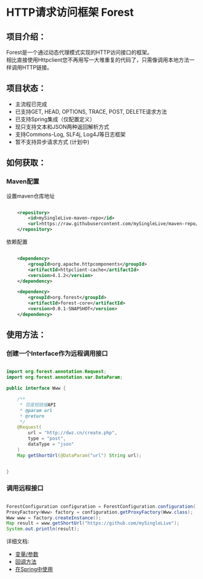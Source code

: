 # HTTP请求访问框架 Forest

项目介绍：
-------------------------------------

Forest是一个通过动态代理模式实现的HTTP访问接口的框架。<br>
相比直接使用Httpclient您不再用写一大堆重复的代码了，只需像调用本地方法一样调用HTTP链接。

项目状态：
-------------------------------------

* 主流程已完成
* 已支持GET, HEAD, OPTIONS, TRACE, POST, DELETE请求方法
* 已支持Spring集成（仅配置定义）
* 现只支持文本和JSON两种返回解析方式
* 支持Commons-Log, SLF4j, Log4J等日志框架
* 暂不支持异步请求方式 (计划中)


如何获取：
-------------------------------------

### Maven配置

设置maven仓库地址

```xml

    <repository>
        <id>mySingleLive-maven-repo</id>
        <url>https://raw.githubusercontent.com/mySingleLive/maven-repo/master/repository</url>
    </repository>
```

依赖配置

```xml

    <dependency>
        <groupId>org.apache.httpcomponents</groupId>
        <artifactId>httpclient-cache</artifactId>
        <version>4.1.2</version>
    </dependency>

    <dependency>
        <groupId>org.forest</groupId>
        <artifactId>forest-core</artifactId>
        <version>0.0.1-SNAPSHOT</version>
    </dependency>

```


使用方法：
-------------------------------------
### 创建一个Interface作为远程调用接口

```java

import org.forest.annotation.Request;
import org.forest.annotation.var.DataParam;

public interface Www {

    /**
     * 百度短链接API
     * @param url
     * @return
     */
    @Request(
        url = "http://dwz.cn/create.php",
        type = "post",
        dataType = "json"
    )
    Map getShortUrl(@DataParam("url") String url);


}


```


### 调用远程接口
```java

ForestConfiguration configuration = ForestConfiguration.configuration();
ProxyFactory<Www> factory = configuration.getProxyFactory(Www.class);
Www www = factory.createInstance();
Map result = www.getShortUrl("https://github.com/mySingleLive");
System.out.println(result);

```


详细文档:<br>
* [变量/参数](https://github.com/mySingleLive/forest/blob/master/src/main/doc/DOCUMENTATION.md)<br>
* [回调方法](https://github.com/mySingleLive/forest/blob/master/src/main/doc/CALLBACK.md)<br>
* [在Spring中使用](https://github.com/mySingleLive/forest/blob/master/src/main/doc/SPRING.md)
